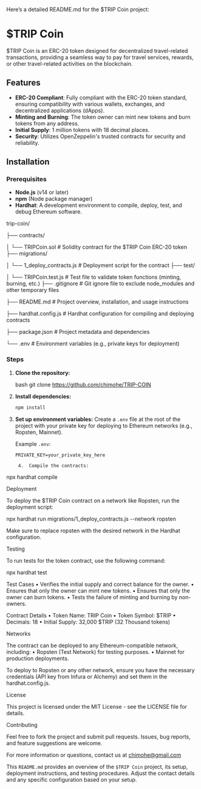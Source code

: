 Here’s a detailed README.md for the $TRIP Coin project:

# $TRIP Coin

$TRIP Coin is an ERC-20 token designed for decentralized travel-related transactions, providing a seamless way to pay for travel services, rewards, or other travel-related activities on the blockchain.

## Features

- **ERC-20 Compliant**: Fully compliant with the ERC-20 token standard, ensuring compatibility with various wallets, exchanges, and decentralized applications (dApps).
- **Minting and Burning**: The token owner can mint new tokens and burn tokens from any address.
- **Initial Supply**: 1 million tokens with 18 decimal places.
- **Security**: Utilizes OpenZeppelin's trusted contracts for security and reliability.

## Installation

### Prerequisites

- **Node.js** (v14 or later)
- **npm** (Node package manager)
- **Hardhat**: A development environment to compile, deploy, test, and debug Ethereum software.

trip-coin/

├── contracts/

│   └── TRIPCoin.sol                # Solidity contract for the $TRIP Coin ERC-20 token
├── migrations/

│   └── 1_deploy_contracts.js       # Deployment script for the contract
├── test/

│   └── TRIPCoin.test.js            # Test file to validate token functions (minting, burning, etc.)
├── .gitignore                      # Git ignore file to exclude node_modules and other temporary files

├── README.md                       # Project overview, installation, and usage instructions

├── hardhat.config.js               # Hardhat configuration for compiling and deploying contracts

├── package.json                    # Project metadata and dependencies

└── .env                            # Environment variables (e.g., private keys for deployment)


### Steps

1. **Clone the repository:**

    bash
    git clone https://github.com/chimohe/TRIP-COIN


2. **Install dependencies:**

    ```bash
    npm install
    ```

3. **Set up environment variables:**
   Create a `.env` file at the root of the project with your private key for deploying to Ethereum networks (e.g., Ropsten, Mainnet).

   Example `.env`:
   ```plaintext
   PRIVATE_KEY=your_private_key_here

	4.	Compile the contracts:

npx hardhat compile



Deployment

To deploy the $TRIP Coin contract on a network like Ropsten, run the deployment script:

npx hardhat run migrations/1_deploy_contracts.js --network ropsten

Make sure to replace ropsten with the desired network in the Hardhat configuration.

Testing

To run tests for the token contract, use the following command:

npx hardhat test

Test Cases
	•	Verifies the initial supply and correct balance for the owner.
	•	Ensures that only the owner can mint new tokens.
	•	Ensures that only the owner can burn tokens.
	•	Tests the failure of minting and burning by non-owners.

Contract Details
	•	Token Name: TRIP Coin
	•	Token Symbol: $TRIP
	•	Decimals: 18
	•	Initial Supply: 32,000 $TRIP (32 Thousand tokens)

Networks

The contract can be deployed to any Ethereum-compatible network, including:
	•	Ropsten (Test Network) for testing purposes.
	•	Mainnet for production deployments.

To deploy to Ropsten or any other network, ensure you have the necessary credentials (API key from Infura or Alchemy) and set them in the hardhat.config.js.

License

This project is licensed under the MIT License - see the LICENSE file for details.

Contributing

Feel free to fork the project and submit pull requests. Issues, bug reports, and feature suggestions are welcome.

For more information or questions, contact us at chimohe@gmail.com

This `README.md` provides an overview of the `$TRIP Coin` project, its setup, deployment instructions, and testing procedures. Adjust the contact details and any specific configuration based on your setup.
